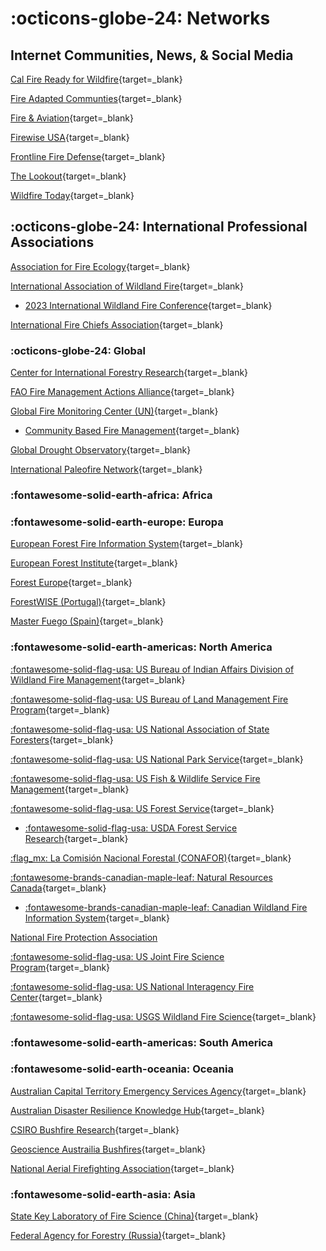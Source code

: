# :octicons-globe-24: Networks

## Internet Communities, News, & Social Media

[Cal Fire Ready for Wildfire](https://www.readyforwildfire.org/){target=_blank}

[Fire Adapted Communties](https://fireadaptednetwork.org/){target=_blank}

[Fire & Aviation](https://fireaviation.com/){target=_blank}

[Firewise USA](https://www.nfpa.org/Public-Education/Fire-causes-and-risks/Wildfire/Firewise-USA){target=_blank}

[Frontline Fire Defense](https://www.frontlinewildfire.com/){target=_blank}

[The Lookout](https://the-lookout.org/){target=_blank}

[Wildfire Today](https://wildfiretoday.com/){target=_blank}

## :octicons-globe-24: International Professional Associations

[Association for Fire Ecology](https://fireecology.org){target=_blank}

[International Association of Wildland Fire](https://www.iawfonline.org/){target=_blank}

* [2023 International Wildland Fire Conference](https://www.wildfire2023.pt/){target=_blank}

[International Fire Chiefs Association](https://www.iafc.org/home){target=_blank}

### :octicons-globe-24: Global

[Center for International Forestry Research](https://www.cifor.org/){target=_blank}

[FAO Fire Management Actions Alliance](https://www.fao.org/forestry/firealliance/en/){target=_blank}

[Global Fire Monitoring Center (UN)](https://gfmc.online/){target=_blank}

* [Community Based Fire Management](https://gfmc.online/manag/cbifm.html){target=_blank}

[Global Drought Observatory](https://edo.jrc.ec.europa.eu/gdo/php/index.php?id=2001){target=_blank}

[International Paleofire Network](https://ipn.paleofire.org/){target=_blank}


### :fontawesome-solid-earth-africa: Africa


### :fontawesome-solid-earth-europe: Europa 

[European Forest Fire Information System](https://effis.jrc.ec.europa.eu/){target=_blank}

[European Forest Institute](https://efi.int/){target=_blank}

[Forest Europe](https://foresteurope.org/){target=_blank}

[ForestWISE (Portugal)](https://www.forestwise.pt/){target=_blank}

[Master Fuego (Spain)](https://master-fuego.com/){target=_blank}

### :fontawesome-solid-earth-americas: North America

[:fontawesome-solid-flag-usa: US Bureau of Indian Affairs Division of Wildland Fire Management](https://www.bia.gov/bia/ots/dwfm){target=_blank}

[:fontawesome-solid-flag-usa: US Bureau of Land Management Fire Program](https://www.blm.gov/programs/fire){target=_blank}

[:fontawesome-solid-flag-usa: US National Association of State Foresters](https://www.stateforesters.org/){target=_blank}

[:fontawesome-solid-flag-usa: US National Park Service](https://www.nps.gov/subjects/fire/index.htm){target=_blank}

[:fontawesome-solid-flag-usa: US Fish & Wildlife Service Fire Management](https://www.fws.gov/program/fire-management){target=_blank}

[:fontawesome-solid-flag-usa: US Forest Service](https://www.fs.usda.gov/managing-land/fire){target=_blank}

* [:fontawesome-solid-flag-usa: USDA Forest Service Research](https://www.fs.usda.gov/research/){target=_blank}

[:flag_mx: La Comisión Nacional Forestal (CONAFOR)](https://www.gob.mx/conafor){target=_blank}

[:fontawesome-brands-canadian-maple-leaf: Natural Resources Canada](https://www.nrcan.gc.ca/home){target=_blank}

* [:fontawesome-brands-canadian-maple-leaf: Canadian Wildland Fire Information System](https://cwfis.cfs.nrcan.gc.ca/home){target=_blank}

[National Fire Protection Association](https://www.nfpa.org/)

[:fontawesome-solid-flag-usa: US Joint Fire Science Program](https://www.firescience.gov/){target=_blank}

[:fontawesome-solid-flag-usa: US National Interagency Fire Center](https://www.nifc.gov/){target=_blank}

[:fontawesome-solid-flag-usa: USGS Wildland Fire Science](https://www.usgs.gov/special-topics/wildland-fire-science){target=_blank}

### :fontawesome-solid-earth-americas: South America


### :fontawesome-solid-earth-oceania: Oceania

[Australian Capital Territory Emergency Services Agency](https://esa.act.gov.au/be-emergency-ready/bushfires){target=_blank}

[Australian Disaster Resilience Knowledge Hub](https://knowledge.aidr.org.au/resources/bushfire/){target=_blank}

[CSIRO Bushfire Research](https://www.csiro.au/en/research/natural-disasters/bushfires){target=_blank}

[Geoscience Austrailia Bushfires](https://www.community-safety.ga.gov.au/hazards/bushfire){target=_blank}

[National Aerial Firefighting Association](https://www.nafc.org.au/){target=_blank}

### :fontawesome-solid-earth-asia: Asia

[State Key Laboratory of Fire Science (China)](http://en.sklfs.ustc.edu.cn/main.psp){target=_blank}

[Federal Agency for Forestry (Russia)](http://rosleshoz.gov.ru/){target=_blank}

